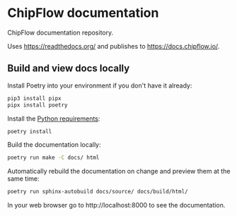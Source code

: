 # ChipFlow documentation

ChipFlow documentation repository.

Uses https://readthedocs.org/ and publishes to https://docs.chipflow.io/.

## Build and view docs locally

Install Poetry into your environment if you don't have it already:

```bash
pip3 install pipx 
pipx install poetry
```

Install the [Python requirements](pyproject.toml):

```bash
poetry install
```

Build the documentation locally:

```bash
poetry run make -C docs/ html
```

Automatically rebuild the documentation on change and preview them at the same time:

```bash
poetry run sphinx-autobuild docs/source/ docs/build/html/
```

In your web browser go to http://localhost:8000 to see the documentation.
